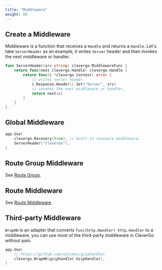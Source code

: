 ```yaml
---
title: "Middleware"
weight: 80
---
```


## Create a Middleware

Middleware is a function that receives a `Handle` and returns a `Handle`. Let's take `ServerHeader` as an example, it writes `Server` header and then invokes the next middleware or handler.

```go
func ServerHeader(srv string) clevergo.MiddlewareFunc {
    return func(next clevergo.Handle) clevergo.Handle {
        return func(c *clevergo.Context) error {
            // writes server header.
            c.Response.Header().Set("Server", srv)
            // invokes the next middleware or handler.
            return next(c)
        }
    }
}
```

## Global Middleware

```go
app.Use(
    clevergo.Recovery(true), // built-in recovery middleware.
    ServerHeader("CleverGo"),
)
```

## Route Group Middleware

See [Route Group](/en/routing/route-group).

## Route Middleware

See [Route Middleware](/en/routing/#route-middleware).

## Third-party Middleware

`WrapHH` is an adapter that converts `func(http.Handler) http.Handler` to a middleware, you can use most of the third-party middleware in CleverGo without pain.

```go
app.Use(
    // https://github.com/nytimes/gziphandler
    clevergo.WrapHH(gziphandler.GzipHandler),
)
```
